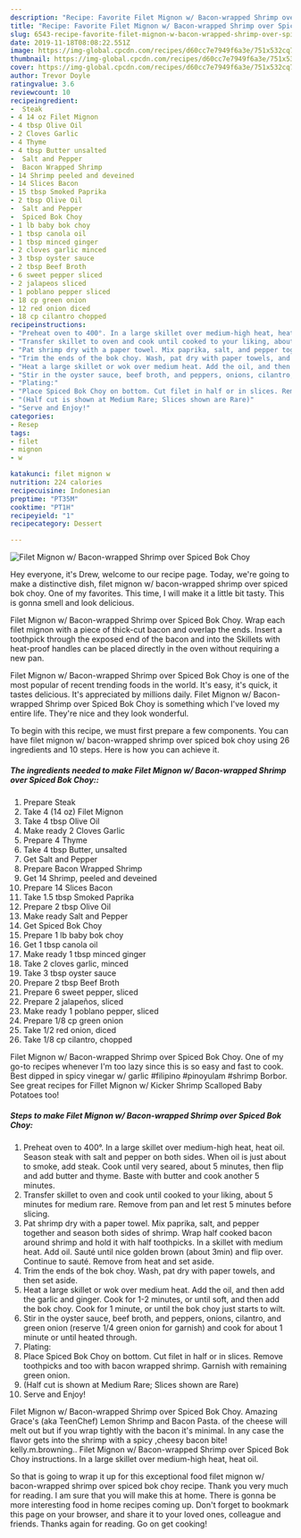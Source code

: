 ```yaml
---
description: "Recipe: Favorite Filet Mignon w/ Bacon-wrapped Shrimp over Spiced Bok Choy"
title: "Recipe: Favorite Filet Mignon w/ Bacon-wrapped Shrimp over Spiced Bok Choy"
slug: 6543-recipe-favorite-filet-mignon-w-bacon-wrapped-shrimp-over-spiced-bok-choy
date: 2019-11-18T08:08:22.551Z
image: https://img-global.cpcdn.com/recipes/d60cc7e7949f6a3e/751x532cq70/filet-mignon-w-bacon-wrapped-shrimp-over-spiced-bok-choy-recipe-main-photo.jpg
thumbnail: https://img-global.cpcdn.com/recipes/d60cc7e7949f6a3e/751x532cq70/filet-mignon-w-bacon-wrapped-shrimp-over-spiced-bok-choy-recipe-main-photo.jpg
cover: https://img-global.cpcdn.com/recipes/d60cc7e7949f6a3e/751x532cq70/filet-mignon-w-bacon-wrapped-shrimp-over-spiced-bok-choy-recipe-main-photo.jpg
author: Trevor Doyle
ratingvalue: 3.6
reviewcount: 10
recipeingredient:
-  Steak
- 4 14 oz Filet Mignon
- 4 tbsp Olive Oil
- 2 Cloves Garlic
- 4 Thyme
- 4 tbsp Butter unsalted
-  Salt and Pepper
-  Bacon Wrapped Shrimp
- 14 Shrimp peeled and deveined
- 14 Slices Bacon
- 15 tbsp Smoked Paprika
- 2 tbsp Olive Oil
-  Salt and Pepper
-  Spiced Bok Choy
- 1 lb baby bok choy
- 1 tbsp canola oil
- 1 tbsp minced ginger
- 2 cloves garlic minced
- 3 tbsp oyster sauce
- 2 tbsp Beef Broth
- 6 sweet pepper sliced
- 2 jalapeos sliced
- 1 poblano pepper sliced
- 18 cp green onion
- 12 red onion diced
- 18 cp cilantro chopped
recipeinstructions:
- "Preheat oven to 400°. In a large skillet over medium-high heat, heat oil. Season steak with salt and pepper on both sides. When oil is just about to smoke, add steak. Cook until very seared, about 5 minutes, then flip and add butter and thyme. Baste with butter and cook another 5 minutes."
- "Transfer skillet to oven and cook until cooked to your liking, about 5 minutes for medium rare. Remove from pan and let rest 5 minutes before slicing."
- "Pat shrimp dry with a paper towel. Mix paprika, salt, and pepper together and season both sides of shrimp. Wrap half cooked bacon around shrimp and hold it with half toothpicks. In a skillet with medium heat. Add oil. Sauté until nice golden brown (about 3min) and flip over. Continue to sauté. Remove from heat and set aside."
- "Trim the ends of the bok choy. Wash, pat dry with paper towels, and then set aside."
- "Heat a large skillet or wok over medium heat. Add the oil, and then add the garlic and ginger. Cook for 1-2 minutes, or until soft, and then add the bok choy. Cook for 1 minute, or until the bok choy just starts to wilt."
- "Stir in the oyster sauce, beef broth, and peppers, onions, cilantro, and green onion (reserve 1/4 green onion for garnish) and cook for about 1 minute or until heated through."
- "Plating:"
- "Place Spiced Bok Choy on bottom. Cut filet in half or in slices. Remove toothpicks and too with bacon wrapped shrimp. Garnish with remaining green onion."
- "(Half cut is shown at Medium Rare; Slices shown are Rare)"
- "Serve and Enjoy!"
categories:
- Resep
tags:
- filet
- mignon
- w

katakunci: filet mignon w
nutrition: 224 calories
recipecuisine: Indonesian
preptime: "PT35M"
cooktime: "PT1H"
recipeyield: "1"
recipecategory: Dessert

---
```



![Filet Mignon w/ Bacon-wrapped Shrimp over Spiced Bok Choy](https://img-global.cpcdn.com/recipes/d60cc7e7949f6a3e/751x532cq70/filet-mignon-w-bacon-wrapped-shrimp-over-spiced-bok-choy-recipe-main-photo.jpg)

Hey everyone, it's Drew, welcome to our recipe page. Today, we're going to make a distinctive dish, filet mignon w/ bacon-wrapped shrimp over spiced bok choy. One of my favorites. This time, I will make it a little bit tasty. This is gonna smell and look delicious.

Filet Mignon w/ Bacon-wrapped Shrimp over Spiced Bok Choy. Wrap each filet mignon with a piece of thick-cut bacon and overlap the ends. Insert a toothpick through the exposed end of the bacon and into the Skillets with heat-proof handles can be placed directly in the oven without requiring a new pan.

Filet Mignon w/ Bacon-wrapped Shrimp over Spiced Bok Choy is one of the most popular of recent trending foods in the world. It's easy, it's quick, it tastes delicious. It's appreciated by millions daily. Filet Mignon w/ Bacon-wrapped Shrimp over Spiced Bok Choy is something which I've loved my entire life. They're nice and they look wonderful.


To begin with this recipe, we must first prepare a few components. You can have filet mignon w/ bacon-wrapped shrimp over spiced bok choy using 26 ingredients and 10 steps. Here is how you can achieve it.

##### The ingredients needed to make Filet Mignon w/ Bacon-wrapped Shrimp over Spiced Bok Choy::

1. Prepare  Steak
1. Take 4 (14 oz) Filet Mignon
1. Take 4 tbsp Olive Oil
1. Make ready 2 Cloves Garlic
1. Prepare 4 Thyme
1. Take 4 tbsp Butter, unsalted
1. Get  Salt and Pepper
1. Prepare  Bacon Wrapped Shrimp
1. Get 14 Shrimp, peeled and deveined
1. Prepare 14 Slices Bacon
1. Take 1.5 tbsp Smoked Paprika
1. Prepare 2 tbsp Olive Oil
1. Make ready  Salt and Pepper
1. Get  Spiced Bok Choy
1. Prepare 1 lb baby bok choy
1. Get 1 tbsp canola oil
1. Make ready 1 tbsp minced ginger
1. Take 2 cloves garlic, minced
1. Take 3 tbsp oyster sauce
1. Prepare 2 tbsp Beef Broth
1. Prepare 6 sweet pepper, sliced
1. Prepare 2 jalapeños, sliced
1. Make ready 1 poblano pepper, sliced
1. Prepare 1/8 cp green onion
1. Take 1/2 red onion, diced
1. Take 1/8 cp cilantro, chopped


Filet Mignon w/ Bacon-wrapped Shrimp over Spiced Bok Choy. One of my go-to recipes whenever I&#39;m too lazy since this is so easy and fast to cook. Best dipped in spicy vinegar w/ garlic #filipino #pinoyulam #shrimp Borbor. See great recipes for Fillet Mignon w/ Kicker Shrimp Scalloped Baby Potatoes too! 

##### Steps to make Filet Mignon w/ Bacon-wrapped Shrimp over Spiced Bok Choy:

1. Preheat oven to 400°. In a large skillet over medium-high heat, heat oil. Season steak with salt and pepper on both sides. When oil is just about to smoke, add steak. Cook until very seared, about 5 minutes, then flip and add butter and thyme. Baste with butter and cook another 5 minutes.
1. Transfer skillet to oven and cook until cooked to your liking, about 5 minutes for medium rare. Remove from pan and let rest 5 minutes before slicing.
1. Pat shrimp dry with a paper towel. Mix paprika, salt, and pepper together and season both sides of shrimp. Wrap half cooked bacon around shrimp and hold it with half toothpicks. In a skillet with medium heat. Add oil. Sauté until nice golden brown (about 3min) and flip over. Continue to sauté. Remove from heat and set aside.
1. Trim the ends of the bok choy. Wash, pat dry with paper towels, and then set aside.
1. Heat a large skillet or wok over medium heat. Add the oil, and then add the garlic and ginger. Cook for 1-2 minutes, or until soft, and then add the bok choy. Cook for 1 minute, or until the bok choy just starts to wilt.
1. Stir in the oyster sauce, beef broth, and peppers, onions, cilantro, and green onion (reserve 1/4 green onion for garnish) and cook for about 1 minute or until heated through.
1. Plating:
1. Place Spiced Bok Choy on bottom. Cut filet in half or in slices. Remove toothpicks and too with bacon wrapped shrimp. Garnish with remaining green onion.
1. (Half cut is shown at Medium Rare; Slices shown are Rare)
1. Serve and Enjoy!


Filet Mignon w/ Bacon-wrapped Shrimp over Spiced Bok Choy. Amazing Grace&#39;s (aka TeenChef) Lemon Shrimp and Bacon Pasta. of the cheese will melt out but if you wrap tightly with the bacon it&#39;s minimal. In any case the flavor gets into the shrimp with a spicy ,cheesy bacon bite! kelly.m.browning.. Filet Mignon w/ Bacon-wrapped Shrimp over Spiced Bok Choy instructions. In a large skillet over medium-high heat, heat oil. 

So that is going to wrap it up for this exceptional food filet mignon w/ bacon-wrapped shrimp over spiced bok choy recipe. Thank you very much for reading. I am sure that you will make this at home. There is gonna be more interesting food in home recipes coming up. Don't forget to bookmark this page on your browser, and share it to your loved ones, colleague and friends. Thanks again for reading. Go on get cooking!

